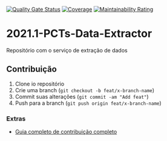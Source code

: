 [![Quality Gate Status](https://sonarcloud.io/api/project_badges/measure?project=fga-eps-mds_2021.1-PCTs-Scraper&metric=alert_status)](https://sonarcloud.io/dashboard?id=fga-eps-mds_2021.1-PCTs-Scraper)
[![Coverage](https://sonarcloud.io/api/project_badges/measure?project=fga-eps-mds_2021.1-PCTs-Scraper&metric=coverage)](https://sonarcloud.io/dashboard?id=fga-eps-mds_2021.1-PCTs-Scraper)
[![Maintainability Rating](https://sonarcloud.io/api/project_badges/measure?project=fga-eps-mds_2021.1-PCTs-Scraper&metric=sqale_rating)](https://sonarcloud.io/dashboard?id=fga-eps-mds_2021.1-PCTs-Scraper)

# 2021.1-PCTs-Data-Extractor

Repositório com o serviço de extração de dados

## Contribuição

1. Clone io repositório
2. Crie uma branch (`git checkout -b feat/x-branch-name`)
3. Commit suas alterações (`git commit -am "Add feat"`)
4. Push para a branch (`git push origin feat/x-branch-name`)

### Extras

- [Guia completo de contribuição completo](https://github.com/fga-eps-mds/2021.1-PCTs-Docs/blob/main/CONTRIBUTING.md)
